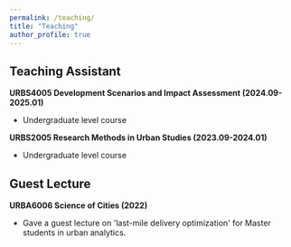 ```yaml
---
permalink: /teaching/
title: "Teaching"
author_profile: true
---
```


Teaching Assistant
------------------
**URBS4005 Development Scenarios and Impact Assessment (2024.09-2025.01)**
- Undergraduate level course

**URBS2005 Research Methods in Urban Studies (2023.09-2024.01)** 
- Undergraduate level course

Guest Lecture
-------------
**URBA6006 Science of Cities (2022)**
- Gave a guest lecture on 'last-mile delivery optimization' for Master students in urban analytics.
